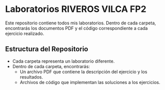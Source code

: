 # Laboratorios RIVEROS VILCA FP2

Este repositorio contiene todos mis laboratorios. Dentro de cada carpeta, encontrarás los documentos PDF y el código correspondiente a cada ejercicio realizado.

## Estructura del Repositorio

- Cada carpeta representa un laboratorio diferente.
- Dentro de cada carpeta, encontrarás:
  - Un archivo PDF que contiene la descripción del ejercicio y los resultados.
  - Archivos de código que implementan las soluciones a los ejercicios.
